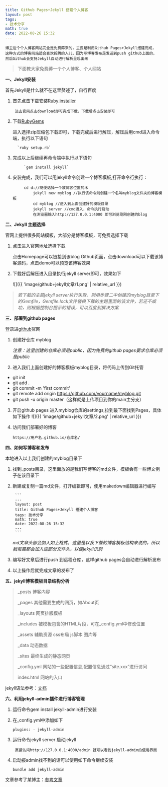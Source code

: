 ```yaml
---
title: Github Pages+Jekyll 搭建个人博客
layout: post
tags:
- 技术分享
math: true
date: 2022-08-26 15:32
---
```


```
博主这个个人博客网站完全是免费薅来的，主要是利用Github Pages+Jekyll搭建而成，
这种方式的博客网站适合喜欢折腾的人儿，因为写博客发布是发送到push github上面的，
然后Github会支持Jekyll自动进行解析呈现出来
```
> 下面教大家免费薅一个个人博客、个人网站

**一、Jekyll安装**

首先Jekyll是什么就不在这里赘述了，自行百度
1. 首先点击下载安装[Ruby installer](https://rubyinstaller.org/)

		进去官网点击download即可完成下载，下载后点击安装即可
2. 下载[RubyGems](https://rubygems.org/pages/download)

     进入选择zip压缩包下载即可，下载完成后进行解压，解压后用cmd进入命令端，执行以下语句
		 
		 `ruby setup.rb`
3. 完成以上后继续再命令端中执行以下语句

			`gem install jekyll`
			
4. 安装完成，我们可以用jekyll命令创建一个博客模板,打开命令行执行：

			cd d://随便选择一个放博客位置的木
				jekyll new myblog //执行该命令则创建一个名叫myblog文件夹的博客模板
				cd myblog //进入到上面创建好的模板目录
				jekyll server //cmd进入，命令执行启动
				在浏览器输入http://127.0.0.1:4000 即可浏览刚刚创建的blog
				
**二、Jekyll 主题选择**

官网上提供很多网站模板，大部分是博客模板，可免费选择下载
1. [点击](http://jekyllthemes.org/)进入官网地址选择下载

	点击Homepage可以链接到该blog Github页面，点击download可以下载该博客源码，点击demo可以预览该博客效果

2. 下载好后解压进入目录执行jekyll server即可，效果如下

	
	![]({{ 'image/github+jekyll文章/1.png' | relative_url }})
> *若下载的主题jekyll server执行失败，则用步骤二中创建的myblog目录下的Gemfile，Gemfile.lock文件替换下载的主题里面的该文件，若还不成功，则根据控制台提示的错误，可以百度到解决方案*

**三、部署到github pages**

登录进[github](https://github.com/)官网

1. 创建好仓库 myblog

   *注意：这里创建的仓库必须是public，因为免费的github pages要求仓库必须是public*
2. 进入我们上面创建好的博客模板myblog目录，将代码上传到Git托管
* git init
* git add .
* git commit -m 'first commit'
* git remote add origin https://github.com/yourname/myblog.git
* git push -u origin master（这样就是上传项目到你的main主分支）
3. 开启github pages
  进入myblog仓库的settings,拉到最下面找到Pages，具体如下操作
	![]({{ 'image/github+jekyll文章/2.png' | relative_url }})
4.  访问我们部署好的博客

	 `https://用户名.github.io/仓库名/`

**四、如何写博客和发布**

本地进入以上我们创建的myblog目录下
1. 找到_posts目录，这里面放的是我们写博客的md文件，模板会有一些博文例子在该目录下
2. 新建或复制一篇md文件，打开编辑即可，使用makedown编辑器进行编写

		```
		---
		layout: post
		title: Github Pages+Jekyll 搭建个人博客
		tags: 技术分享
		math: true
		date: 2022-08-26 15:32 
		---
		```

	 *md文章头部会加入如上格式，这里是以我下载的博客模板结构来说的，所以我每篇都会加入这部分文件头，以便jekyll识别*
 
3. 编写好文章后进行push 到远程仓库，这样github pages会自动进行解析发布
4. 以上操作后就完成文章的发布了

**五、jekyll博客模板目录结构分析**


> _posts 博客内容
> 
> _pages 其他需要生成的网页，如About页
> 
> _layouts 网页排版模板
> 
> _includes 被模板包含的HTML片段，可在_config.yml中修改位置
> 
> _assets 辅助资源 css布局 js脚本 图片等
> 
> _data 动态数据
> 
> _sites 最终生成的静态网页
> 
> _config.yml 网站的一些配置信息,配置信息通过“site.xxx”进行访问
> 
> index.html 网站的入口

jekyll语法参考：[文档](https://www.wenjiangs.com/doc/jekyll-variables)

**六、利用jekyll-admin插件进行博客管理**

1. 运行命令gem install jekyll-admin进行安装
2. 在_config.yml中添加如下

	`plugins:
		- jekyll-admin
	`
3. 运行命令jekyll server 启动jekyll

		直接访问http://127.0.0.1:4000/admin 就可以看到jekyll-admin的使用界面
		
4. 启动报admin找不到的话可以使用如下命令继续安装

	`bundle add jekyll-admin`
	

文章参考了某博主：[参考文章](https://www.jianshu.com/p/9f71e260925d)
